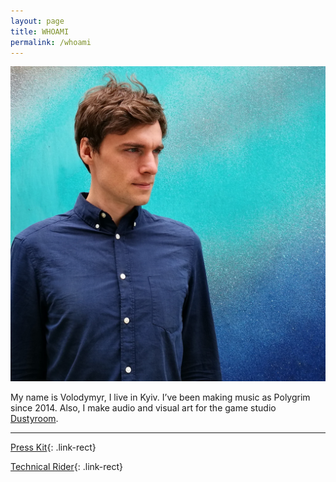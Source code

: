 ```yaml
---
layout: page
title: WHOAMI
permalink: /whoami
---
```


![Polygrim](/assets/img/IMG_20170530_1201053.jpg)

My name is Volodymyr, I live in Kyiv. I’ve been making music as Polygrim since 2014. Also, I make audio and visual art for the game studio [Dustyroom](https://dustyroom.com/).

---

[Press Kit](https://polygrimmusic.com/press){: .link-rect}

[Technical Rider](/assets/docs/polygrim_tech_rider.pdf){: .link-rect}
